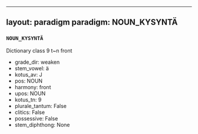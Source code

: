 
---
layout: paradigm
paradigm: NOUN_KYSYNTÄ
---
### ` NOUN_KYSYNTÄ `

Dictionary class 9 t~n front
* grade_dir: weaken
* stem_vowel: ä
* kotus_av: J
* pos: NOUN
* harmony: front
* upos: NOUN
* kotus_tn: 9
* plurale_tantum: False
* clitics: False
* possessive: False
* stem_diphthong: None
